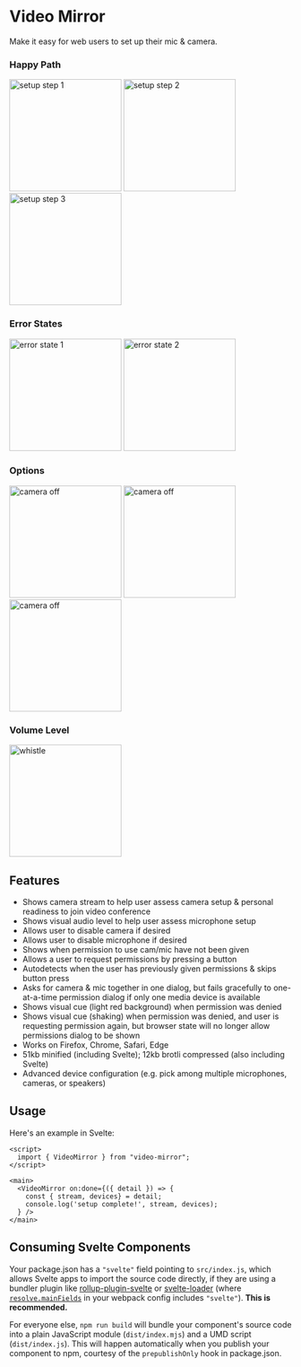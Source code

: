 # Video Mirror

Make it easy for web users to set up their mic & camera.

### Happy Path
<div>
<img width="200" src="https://raw.githubusercontent.com/relm-us/video-mirror/main/images/step1.webp" alt="setup step 1">
<img width="200" src="https://raw.githubusercontent.com/relm-us/video-mirror/main/images/step2.webp" alt="setup step 2">
<img width="200" src="https://raw.githubusercontent.com/relm-us/video-mirror/main/images/step3.webp" alt="setup step 3">
</div>

### Error States
<div>
<img width="200" src="https://raw.githubusercontent.com/relm-us/video-mirror/main/images/error1.webp" alt="error state 1">
<img width="200" src="https://raw.githubusercontent.com/relm-us/video-mirror/main/images/error2.gif" alt="error state 2">
</div>

### Options
<div>
<img width="200" src="https://raw.githubusercontent.com/relm-us/video-mirror/main/images/option1.webp" alt="camera off">
<img width="200" src="https://raw.githubusercontent.com/relm-us/video-mirror/main/images/option2.webp" alt="camera off">
<img width="200" src="https://raw.githubusercontent.com/relm-us/video-mirror/main/images/option3.webp" alt="camera off">
</div>

### Volume Level
<div>
<img width="200" src="https://raw.githubusercontent.com/relm-us/video-mirror/main/images/whistle.gif" alt="whistle">
</div>


## Features

- Shows camera stream to help user assess camera setup & personal readiness to join video conference
- Shows visual audio level to help user assess microphone setup
- Allows user to disable camera if desired
- Allows user to disable microphone if desired
- Shows when permission to use cam/mic have not been given
- Allows a user to request permissions by pressing a button
- Autodetects when the user has previously given permissions & skips button press
- Asks for camera & mic together in one dialog, but fails gracefully to one-at-a-time permission dialog if only one media device is available
- Shows visual cue (light red background) when permission was denied
- Shows visual cue (shaking) when permission was denied, and user is requesting permission again, but browser state will no longer allow permissions dialog to be shown
- Works on Firefox, Chrome, Safari, Edge
- 51kb minified (including Svelte); 12kb brotli compressed (also including Svelte)
- Advanced device configuration (e.g. pick among multiple microphones, cameras, or speakers)

## Usage

Here's an example in Svelte:

```
<script>
  import { VideoMirror } from "video-mirror";
</script>

<main>
  <VideoMirror on:done={({ detail }) => {
    const { stream, devices} = detail;
    console.log('setup complete!', stream, devices);
  } />
</main>
```

## Consuming Svelte Components

Your package.json has a `"svelte"` field pointing to `src/index.js`, which allows Svelte apps to import the source code directly, if they are using a bundler plugin like [rollup-plugin-svelte](https://github.com/sveltejs/rollup-plugin-svelte) or [svelte-loader](https://github.com/sveltejs/svelte-loader) (where [`resolve.mainFields`](https://webpack.js.org/configuration/resolve/#resolve-mainfields) in your webpack config includes `"svelte"`). **This is recommended.**

For everyone else, `npm run build` will bundle your component's source code into a plain JavaScript module (`dist/index.mjs`) and a UMD script (`dist/index.js`). This will happen automatically when you publish your component to npm, courtesy of the `prepublishOnly` hook in package.json.
